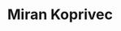 ---
SICRIS: null
draft: false
fixName: miran_koprivec
lab: Computer Structures and Systems Laboratory
labPos: Laboratory Member
location: R3.56 - Laboratorij LRSS
mailInfo: miran.koprivec@fri.uni-lj.si
officeHours: null
profName: Miran Koprivec
profTitle: Laboratory Technician
telephoneInfo: null
title: Miran Koprivec
---